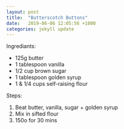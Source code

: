 ```yaml
---
layout: post
title:  "Butterscotch Buttons"
date:   2019-06-06 12:05:56 +1000
categories: jekyll update
---
```


Ingrediants:
* 125g butter
* 1 tablespoon vanilla
* 1/2 cup brown sugar
* 1 tablespoon golden syrup
* 1 & 1/4 cups self-raising flour

Steps:
1. Beat butter, vanilla, sugar + golden syrup
2. Mix in sifted flour
3. 150o for 30 mins